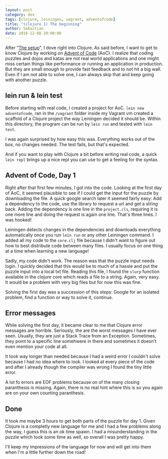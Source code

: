 ```yaml
---
layout: post
category: dev
tags: [clojure, leiningen, vagrant, adventofcode]
title: "(clojure 1) The beginning"
author: Sebastian
date: 2016-12-08 20:00:00
---
```

After "[The setup](http://sgoettschkes.me/p/clojure-0-the-setup.html)", I dove right into Clojure. As said before, I want to get to know Clojure by working on [Advent of Code](http://adventofcode.com/) (AoC). I realize that coding puzzles and dojos and katas are not real world applications and one might miss certain things like performance or running an application in production. But they are small enough to provide fast feedback and to not hit a big wall. Even if I am not able to solve one, I can always skip that and keep going with another puzzle.

## lein run & lein test

Before starting with real code, I created a project for AoC. `lein new adventofcode`, ran in the `/vagrant` folder inside my Vagrant vm created a scaffold of a Clojure project the way Leiningen decided it should be. Within this directory, the program can be run by `lein run` and tested with `lein test`.

I was again surprised by how easy this was. Everything works out of the box, no changes needed. The test fails, but that's expected.

And if you want to play with Clojure a bit before writing real code, a quick `lein repl` brings up a nice repl you can use to get a feeling for the syntax.

## Advent of Code, Day 1

Right after that first few minutes, I got into the code. Looking at the first day of AoC, it seemed plausible to see if I could get the input for the puzzle by downloading the file. A quick google search later it seemed fairly easy: Add a dependency to the code, use the library to request a url and get a string back. Adding the dependency is one line in the `project.cls`, requiring it is one more line and doing the request is again one line. That's three lines. I was hooked!

Leiningen detects changes in the dependencies and downloads everything automatically once you run `lein run` or any other Leiningen command. I added all my code to the `core.clj` file because I didn't want to figure out how to best distribute code between many files. I usually focus on one thing at a time when learning a new language!

Sadly, my code didn't work. The reason was that the puzzle input needs login. I quickly decided that this would be to much of a hassle and put the puzzle input into a local txt file. Reading this file, I found the `slurp` function available in the clojure core which reads a file to a string. Again, very easy. It would be a problem with very big files but for now this was fine.

Solving the first day was a succession of this steps: Google for an isolated problem, find a function or way to solve it, continue.

## Error messages

While solving the first day, it became clear to me that Clojure error messages are horrible. Seriously, the are the worst messages I have ever seen. Usually, they are just a Stack Trace from an Exception. Sometimes, they point to a specific line somehwere in there and sometimes it doesn't even mention your code at all.

It took way longer than needed because I had a weird error I couldn't solve because I had no idea where to look. I looked at every piece of the code and after I already though the compiler was wrong I found the tiny little error.

A lot fo errors are EOF problems because on of the many closing paranthesis is missing. Again, there is no real hint where this is so you again are on your own counting paranthesis.

## Done

It took me maybe 3 hours to get both parts of the puzzle for day 1. Given Clojure is a completly new language for me and I had a few problems along the way, I guess this is an ok time spawn. I had a misunderstanding in the puzzle which took some time as well, so overall I was pretty happy.

I'll keep my impressions of the language for now and will get into them when I'm a little further down the road!

